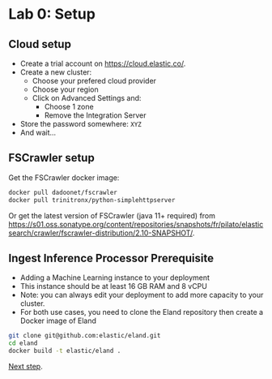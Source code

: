 # Lab 0: Setup

## Cloud setup

* Create a trial account on <https://cloud.elastic.co/>.
* Create a new cluster:
  * Choose your prefered cloud provider
  * Choose your region
  * Click on Advanced Settings and:
    * Choose 1 zone
    * Remove the Integration Server
* Store the password somewhere: `XYZ`
* And wait...

## FSCrawler setup

Get the FSCrawler docker image:

```sh
docker pull dadoonet/fscrawler
docker pull trinitronx/python-simplehttpserver
```

Or get the latest version of FSCrawler (java 11+ required) from <https://s01.oss.sonatype.org/content/repositories/snapshots/fr/pilato/elasticsearch/crawler/fscrawler-distribution/2.10-SNAPSHOT/>.

## Ingest Inference Processor Prerequisite

* Adding a Machine Learning instance to your deployment
* This instance should be at least 16 GB RAM and 8 vCPU
* Note: you can always edit your deployment to add more capacity to your cluster.
* For both use cases, you need to clone the Eland repository then create a Docker image of Eland

```sh
git clone git@github.com:elastic/eland.git
cd eland 
docker build -t elastic/eland . 
```

[Next step](lab1.md).

